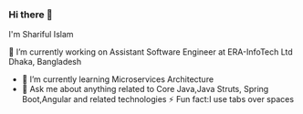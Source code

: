 ### Hi there 👋

I'm Shariful Islam

 🔭 I’m currently working on Assistant Software Engineer at ERA-InfoTech Ltd
      Dhaka, Bangladesh
- 🌱 I’m currently learning Microservices Architecture 
- 👯 Ask me about anything related to  Core Java,Java Struts, Spring Boot,Angular and related technologies
 ⚡ Fun fact:I use tabs over spaces


